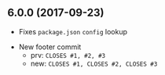 <a name="6.0.0"></a>
## 6.0.0 (2017-09-23)

+ Fixes `package.json` `config` lookup
* New footer commit
    - prv: `CLOSES #1, #2, #3`
    - new: `CLOSES #1, CLOSES #2, CLOSES #3`
